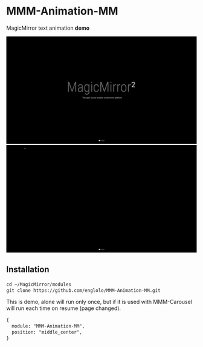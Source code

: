 # MMM-Animation-MM
MagicMirror text animation **demo**

![MagicMirror Demopng](Capture.PNG)
![MagicMirror Demo gif](MagicMirror.gif)
## Installation
```
cd ~/MagicMirror/modules
git clone https://github.com/englolo/MMM-Animation-MM.git
```
This is demo, alone will run only once, but if it is used with MMM-Carousel will run each time on resume (page changed).
```
{
  module: "MMM-Animation-MM",
  position: "middle_center", 
}
```
